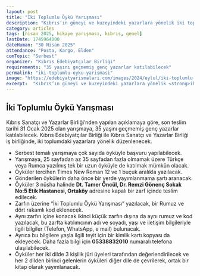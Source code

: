 ```yaml
---
layout: post
title: "İki Toplumlu Öykü Yarışması"
description: "Kıbrıs’ın güneyi ve kuzeyindeki yazarlara yönelik iki toplumlu öykü yarışması düzenleniyor."
category: articles
tags: [nisan 2025, hikaye yarışması, kıbrıs, genel]
lastDate: 1745964000
dateHuman: "30 Nisan 2025"
attendance: "Posta, Kargo, Elden"
comTopic: "Serbest"
organizer: "Kıbrıs Edebiyatçılar Birliği"
requirements: "35 yaşını geçmemiş genç yazarlar katılabilecek"
permalink: "iki-toplumlu-oyku-yarismasi"
image: "https://edebiyatyarismalari.com/images/2024/eylul/iki-toplumlu-oyku-yarismasi.jpg"
excerpt:  "Kıbrıs’ın güneyi ve kuzeyindeki yazarlara yönelik <strong>iki toplumlu öykü yarışması</strong> düzenleniyor."
---
```


## İki Toplumlu Öykü Yarışması

Kıbrıs Sanatçı ve Yazarlar Birliği’nden yapılan açıklamaya göre, son teslim tarihi 31 Ocak 2025 olan yarışmaya, 35 yaşını geçmemiş genç yazarlar katılabilecek.
Kıbrıs Edebiyatçılar Birliği ile Kıbrıs Sanatçı ve Yazarlar Birliği iş birliğinde, iki toplumdaki yazarlara yönelik düzenlenecek. 
- Serbest temalı yarışmaya çok sayıda öyküyle başvuru yapılabilecek. 
- Yarışmaya, 25 sayfadan az 35 sayfadan fazla olmamak üzere Türkçe veya Rumca yazılmış tek bir uzun öyküyle de katılmak mümkün olacak.
- Öyküler tercihen Times New Roman 12 ve 1 buçuk aralıkla yazılacak. 
- Gönderilen öykülerin daha önce bir yerde yayımlanmama şartı aranacak.
- Öyküler 3 nüsha halinde **Dt. Tamer Öncül, Dr. Remzi Gönenç Sokak No:5 Etik Hastanesi, Ortaköy** adresine kapalı bir zarf içinde teslim edilecek.
- Zarfın üzerine “İki Toplumlu Öykü Yarışması” yazılacak, bir Rumuz ve dört rakamlı kod eklenecek.
- Aynı zarfın içine konacak ikinci küçük zarfın dışına da aynı rumuz ve kod yazılacak, bu zarfta katılımcının adı ve soyadı, yaşı ve iletişim bilgileriyle ilgili bilgiler (Telefon, WhatsApp, e mail) bulunacak. 
- Ayrıca bu bilgilere yaşla ilgili teyit için bir kimlik kartı kopyası da ekleyecek. Daha fazla bilgi için **05338832010** numaralı telefona ulaşılabilecek.
- Öyküler her iki dilde 3 kişilik jüri üyeleri tarafından değerlendirilecek ve her 2 dilden birinci gelenlerin öyküleri diğer dile de çevrilerek, ortak bir kitap olarak yayımlanacak.